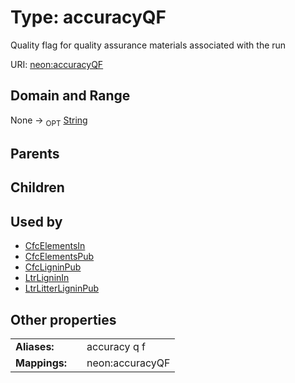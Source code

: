 
# Type: accuracyQF


Quality flag for quality assurance materials associated with the run

URI: [neon:accuracyQF](https://data.neonscience.org/accuracyQF)


## Domain and Range

None ->  <sub>OPT</sub> [String](types/String.md)

## Parents


## Children


## Used by

 * [CfcElementsIn](CfcElementsIn.md)
 * [CfcElementsPub](CfcElementsPub.md)
 * [CfcLigninPub](CfcLigninPub.md)
 * [LtrLigninIn](LtrLigninIn.md)
 * [LtrLitterLigninPub](LtrLitterLigninPub.md)

## Other properties

|  |  |  |
| --- | --- | --- |
| **Aliases:** | | accuracy q f |
| **Mappings:** | | neon:accuracyQF |

